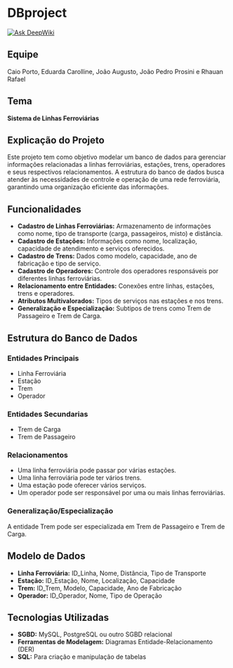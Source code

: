 # DBproject
[![Ask DeepWiki](https://devin.ai/assets/askdeepwiki.png)](https://deepwiki.com/JoaoPRamos10/DBproject)

## Equipe
Caio Porto, Eduarda Carolline, João Augusto, João Pedro Prosini e Rhauan Rafael

## Tema
**Sistema de Linhas Ferroviárias**

## Explicação do Projeto
Este projeto tem como objetivo modelar um banco de dados para gerenciar informações relacionadas a linhas ferroviárias, estações, trens, operadores e seus respectivos relacionamentos. A estrutura do banco de dados busca atender às necessidades de controle e operação de uma rede ferroviária, garantindo uma organização eficiente das informações.

## Funcionalidades
*   **Cadastro de Linhas Ferroviárias:** Armazenamento de informações como nome, tipo de transporte (carga, passageiros, misto) e distância.
*   **Cadastro de Estações:** Informações como nome, localização, capacidade de atendimento e serviços oferecidos.
*   **Cadastro de Trens:** Dados como modelo, capacidade, ano de fabricação e tipo de serviço.
*   **Cadastro de Operadores:** Controle dos operadores responsáveis por diferentes linhas ferroviárias.
*   **Relacionamento entre Entidades:** Conexões entre linhas, estações, trens e operadores.
*   **Atributos Multivalorados:** Tipos de serviços nas estações e nos trens.
*   **Generalização e Especialização:** Subtipos de trens como Trem de Passageiro e Trem de Carga.

## Estrutura do Banco de Dados
### Entidades Principais
*   Linha Ferroviária
*   Estação
*   Trem
*   Operador

### Entidades Secundarias
*   Trem de Carga
*   Trem de Passageiro

### Relacionamentos
*   Uma linha ferroviária pode passar por várias estações.
*   Uma linha ferroviária pode ter vários trens.
*   Uma estação pode oferecer vários serviços.
*   Um operador pode ser responsável por uma ou mais linhas ferroviárias.

### Generalização/Especialização
A entidade Trem pode ser especializada em Trem de Passageiro e Trem de Carga.

## Modelo de Dados
*   **Linha Ferroviária:** ID_Linha, Nome, Distância, Tipo de Transporte
*   **Estação:** ID_Estação, Nome, Localização, Capacidade
*   **Trem:** ID_Trem, Modelo, Capacidade, Ano de Fabricação
*   **Operador:** ID_Operador, Nome, Tipo de Operação

## Tecnologias Utilizadas
*   **SGBD:** MySQL, PostgreSQL ou outro SGBD relacional
*   **Ferramentas de Modelagem:** Diagramas Entidade-Relacionamento (DER)
*   **SQL:** Para criação e manipulação de tabelas
